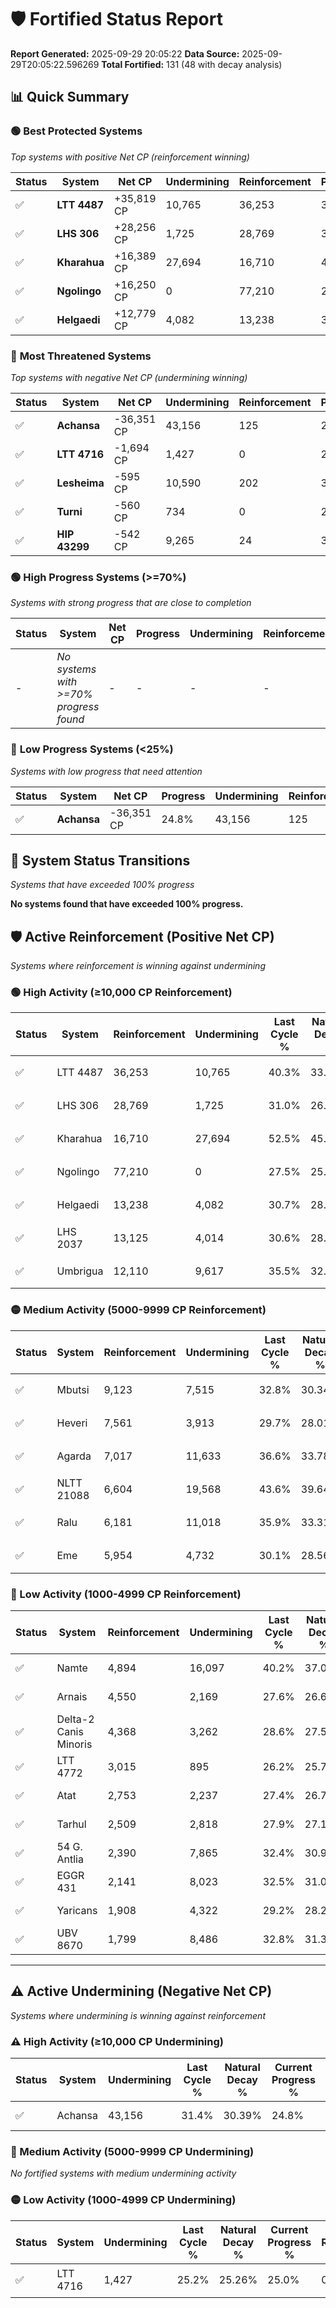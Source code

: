 # 🛡️ Fortified Status Report

**Report Generated:** 2025-09-29 20:05:22
**Data Source:** 2025-09-29T20:05:22.596269
**Total Fortified:** 131 (48 with decay analysis)

## 📊 Quick Summary

### 🟢 **Best Protected Systems**
*Top systems with positive Net CP (reinforcement winning)*

| Status | System | Net CP | Undermining | Reinforcement | Progress |
|--------|--------|--------|-------------|---------------|----------|
| ✅ | **LTT 4487** | +35,819 CP | 10,765 | 36,253 | 38.6% |
| ✅ | **LHS 306** | +28,256 CP | 1,725 | 28,769 | 30.7% |
| ✅ | **Kharahua** | +16,389 CP | 27,694 | 16,710 | 48.2% |
| ✅ | **Ngolingo** | +16,250 CP | 0 | 77,210 | 27.5% |
| ✅ | **Helgaedi** | +12,779 CP | 4,082 | 13,238 | 30.1% |

### 🔴 **Most Threatened Systems**
*Top systems with negative Net CP (undermining winning)*

| Status | System | Net CP | Undermining | Reinforcement | Progress |
|--------|--------|--------|-------------|---------------|----------|
| ✅ | **Achansa** | -36,351 CP | 43,156 | 125 | 24.8% |
| ✅ | **LTT 4716** | -1,694 CP | 1,427 | 0 | 25.0% |
| ✅ | **Lesheima** | -595 CP | 10,590 | 202 | 32.6% |
| ✅ | **Turni** | -560 CP | 734 | 0 | 25.5% |
| ✅ | **HIP 43299** | -542 CP | 9,265 | 24 | 31.8% |

### 🟢 **High Progress Systems (>=70%)**
*Systems with strong progress that are close to completion*

| Status | System | Net CP | Progress | Undermining | Reinforcement |
|--------|--------|--------|----------|-------------|---------------|
| - | *No systems with >=70% progress found* | - | - | - | - |

### 🔴 **Low Progress Systems (<25%)**
*Systems with low progress that need attention*

| Status | System | Net CP | Progress | Undermining | Reinforcement |
|--------|--------|--------|----------|-------------|---------------|
| ✅ | **Achansa** | -36,351 CP | 24.8% | 43,156 | 125 |
## 🔄 System Status Transitions
*Systems that have exceeded 100% progress*

**No systems found that have exceeded 100% progress.**

## 🛡️ Active Reinforcement (Positive Net CP)
*Systems where reinforcement is winning against undermining*

### 🟢 High Activity (≥10,000 CP Reinforcement)

| Status | System | Reinforcement | Undermining | Last Cycle % | Natural Decay % | Current Progress % | Current CP | Net CP | Activity |
|--------|--------|---------------|-------------|--------------|-----------------|-------------------|------------|--------|----------|
| ✅ | LTT 4487 | 36,253 | 10,765 | 40.3% | 33.09% | 38.6% | 250,900 | +35,819 | 🟢 High Reinforcement |
| ✅ | LHS 306 | 28,769 | 1,725 | 31.0% | 26.35% | 30.7% | 199,550 | +28,256 | 🟢 High Reinforcement |
| ✅ | Kharahua | 16,710 | 27,694 | 52.5% | 45.68% | 48.2% | 313,300 | +16,389 | 🟢 High Reinforcement |
| ✅ | Ngolingo | 77,210 | 0 | 27.5% | 25.00% | 27.5% | 178,750 | +16,250 | 🟢 High Reinforcement |
| ✅ | Helgaedi | 13,238 | 4,082 | 30.7% | 28.13% | 30.1% | 195,650 | +12,779 | 🟢 High Reinforcement |
| ✅ | LHS 2037 | 13,125 | 4,014 | 30.6% | 28.06% | 30.0% | 195,000 | +12,630 | 🟢 High Reinforcement |
| ✅ | Umbrigua | 12,110 | 9,617 | 35.5% | 32.21% | 34.0% | 221,000 | +11,634 | 🟢 High Reinforcement |

### 🟡 Medium Activity (5000-9999 CP Reinforcement)

| Status | System | Reinforcement | Undermining | Last Cycle % | Natural Decay % | Current Progress % | Current CP | Net CP | Activity |
|--------|--------|---------------|-------------|--------------|-----------------|-------------------|------------|--------|----------|
| ✅ | Mbutsi | 9,123 | 7,515 | 32.8% | 30.34% | 31.6% | 205,400 | +8,213 | 🟡 Medium Reinforcement |
| ✅ | Heveri | 7,561 | 3,913 | 29.7% | 28.01% | 29.1% | 189,150 | +7,100 | 🟡 Medium Reinforcement |
| ✅ | Agarda | 7,017 | 11,633 | 36.6% | 33.78% | 34.8% | 226,199 | +6,646 | 🟡 Medium Reinforcement |
| ✅ | NLTT 21088 | 6,604 | 19,568 | 43.6% | 39.64% | 40.6% | 263,900 | +6,236 | 🟡 Medium Reinforcement |
| ✅ | Ralu | 6,181 | 11,018 | 35.9% | 33.31% | 34.2% | 222,300 | +5,791 | 🟡 Medium Reinforcement |
| ✅ | Eme | 5,954 | 4,732 | 30.1% | 28.56% | 29.4% | 191,100 | +5,428 | 🟡 Medium Reinforcement |

### 🔴 Low Activity (1000-4999 CP Reinforcement)

| Status | System | Reinforcement | Undermining | Last Cycle % | Natural Decay % | Current Progress % | Current CP | Net CP | Activity |
|--------|--------|---------------|-------------|--------------|-----------------|-------------------|------------|--------|----------|
| ✅ | Namte | 4,894 | 16,097 | 40.2% | 37.02% | 37.7% | 245,050 | +4,444 | 🔵 Low Reinforcement |
| ✅ | Arnais | 4,550 | 2,169 | 27.6% | 26.68% | 27.3% | 177,450 | +4,035 | 🔵 Low Reinforcement |
| ✅ | Delta-2 Canis Minoris | 4,368 | 3,262 | 28.6% | 27.50% | 28.1% | 182,650 | +3,876 | 🔵 Low Reinforcement |
| ✅ | LTT 4772 | 3,015 | 895 | 26.2% | 25.72% | 26.1% | 169,650 | +2,474 | 🔵 Low Reinforcement |
| ✅ | Atat | 2,753 | 2,237 | 27.4% | 26.75% | 27.1% | 176,150 | +2,267 | 🔵 Low Reinforcement |
| ✅ | Tarhul | 2,509 | 2,818 | 27.9% | 27.19% | 27.5% | 178,750 | +2,033 | 🔵 Low Reinforcement |
| ✅ | 54 G. Antlia | 2,390 | 7,865 | 32.4% | 30.91% | 31.2% | 202,800 | +1,902 | 🔵 Low Reinforcement |
| ✅ | EGGR 431 | 2,141 | 8,023 | 32.5% | 31.04% | 31.3% | 203,450 | +1,678 | 🔵 Low Reinforcement |
| ✅ | Yaricans | 1,908 | 4,322 | 29.2% | 28.28% | 28.5% | 185,249 | +1,411 | 🔵 Low Reinforcement |
| ✅ | UBV 8670 | 1,799 | 8,486 | 32.8% | 31.31% | 31.5% | 204,750 | +1,235 | 🔵 Low Reinforcement |


---

## ⚠️ Active Undermining (Negative Net CP)
*Systems where undermining is winning against reinforcement*

### ⚠️ High Activity (≥10,000 CP Undermining)

| Status | System | Undermining | Last Cycle % | Natural Decay % | Current Progress % | Reinforcement | Current CP | Net CP | Activity |
|--------|--------|-------------|--------------|-----------------|-------------------|---------------|------------|--------|----------|
| ✅ | Achansa | 43,156 | 31.4% | 30.39% | 24.8% | 125 | 161,200 | -36,351 | ⚠️ High Undermining |

### 🔶 Medium Activity (5000-9999 CP Undermining)

*No fortified systems with medium undermining activity*

### 🟡 Low Activity (1000-4999 CP Undermining)

| Status | System | Undermining | Last Cycle % | Natural Decay % | Current Progress % | Reinforcement | Current CP | Net CP | Activity |
|--------|--------|-------------|--------------|-----------------|-------------------|---------------|------------|--------|----------|
| ✅ | LTT 4716 | 1,427 | 25.2% | 25.26% | 25.0% | 0 | 162,500 | -1,694 | 🟡 Low Undermining |
